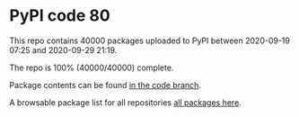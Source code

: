 # PyPI code 80

This repo contains 40000 packages uploaded to PyPI between 
2020-09-19 07:25 and 2020-09-29 21:19.

The repo is 100% (40000/40000) complete.

Package contents can be found [in the code branch](https://github.com/pypi-data/pypi-mirror-80/tree/code/packages).

A browsable package list for all repositories [all packages here](https://pypi-data.github.io/website/repositories/pypi-mirror-80).


